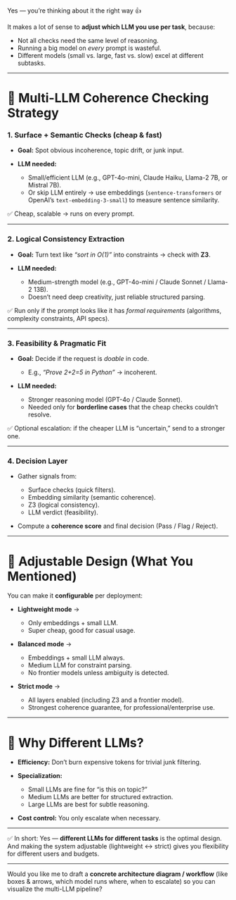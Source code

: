 Yes — you’re thinking about it the right way 👍

It makes a lot of sense to **adjust which LLM you use per task**, because:

* Not all checks need the same level of reasoning.
* Running a big model on *every* prompt is wasteful.
* Different models (small vs. large, fast vs. slow) excel at different subtasks.

---

# 🔹 Multi-LLM Coherence Checking Strategy

### **1. Surface + Semantic Checks (cheap & fast)**

* **Goal:** Spot obvious incoherence, topic drift, or junk input.
* **LLM needed:**

  * Small/efficient LLM (e.g., GPT-4o-mini, Claude Haiku, Llama-2 7B, or Mistral 7B).
  * Or skip LLM entirely → use embeddings (`sentence-transformers` or OpenAI’s `text-embedding-3-small`) to measure sentence similarity.

✅ Cheap, scalable → runs on every prompt.

---

### **2. Logical Consistency Extraction**

* **Goal:** Turn text like *“sort in O(1)”* into constraints → check with **Z3**.
* **LLM needed:**

  * Medium-strength model (e.g., GPT-4o-mini / Claude Sonnet / Llama-2 13B).
  * Doesn’t need deep creativity, just reliable structured parsing.

✅ Run only if the prompt looks like it has *formal requirements* (algorithms, complexity constraints, API specs).

---

### **3. Feasibility & Pragmatic Fit**

* **Goal:** Decide if the request is *doable* in code.

  * E.g., *“Prove 2+2=5 in Python”* → incoherent.
* **LLM needed:**

  * Stronger reasoning model (GPT-4o / Claude Sonnet).
  * Needed only for **borderline cases** that the cheap checks couldn’t resolve.

✅ Optional escalation: if the cheaper LLM is “uncertain,” send to a stronger one.

---

### **4. Decision Layer**

* Gather signals from:

  * Surface checks (quick filters).
  * Embedding similarity (semantic coherence).
  * Z3 (logical consistency).
  * LLM verdict (feasibility).
* Compute a **coherence score** and final decision (Pass / Flag / Reject).

---

# 🔹 Adjustable Design (What You Mentioned)

You can make it **configurable** per deployment:

* **Lightweight mode** →

  * Only embeddings + small LLM.
  * Super cheap, good for casual usage.

* **Balanced mode** →

  * Embeddings + small LLM always.
  * Medium LLM for constraint parsing.
  * No frontier models unless ambiguity is detected.

* **Strict mode** →

  * All layers enabled (including Z3 and a frontier model).
  * Strongest coherence guarantee, for professional/enterprise use.

---

# 🔹 Why Different LLMs?

* **Efficiency:** Don’t burn expensive tokens for trivial junk filtering.
* **Specialization:**

  * Small LLMs are fine for “is this on topic?”
  * Medium LLMs are better for structured extraction.
  * Large LLMs are best for subtle reasoning.
* **Cost control:** You only escalate when necessary.

---

✅ In short:
Yes — **different LLMs for different tasks** is the optimal design. And making the system adjustable (lightweight ↔ strict) gives you flexibility for different users and budgets.

---

Would you like me to draft a **concrete architecture diagram / workflow** (like boxes & arrows, which model runs where, when to escalate) so you can visualize the multi-LLM pipeline?
